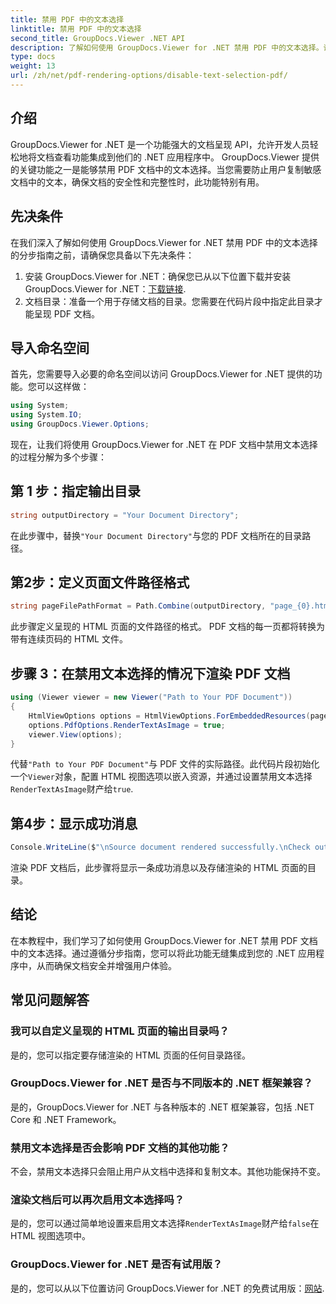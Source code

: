 ```yaml
---
title: 禁用 PDF 中的文本选择
linktitle: 禁用 PDF 中的文本选择
second_title: GroupDocs.Viewer .NET API
description: 了解如何使用 GroupDocs.Viewer for .NET 禁用 PDF 中的文本选择。请按照我们的分步指南进行无缝集成。
type: docs
weight: 13
url: /zh/net/pdf-rendering-options/disable-text-selection-pdf/
---
```

## 介绍
GroupDocs.Viewer for .NET 是一个功能强大的文档呈现 API，允许开发人员轻松地将文档查看功能集成到他们的 .NET 应用程序中。 GroupDocs.Viewer 提供的关键功能之一是能够禁用 PDF 文档中的文本选择。当您需要防止用户复制敏感文档中的文本，确保文档的安全性和完整性时，此功能特别有用。
## 先决条件
在我们深入了解如何使用 GroupDocs.Viewer for .NET 禁用 PDF 中的文本选择的分步指南之前，请确保您具备以下先决条件：
1. 安装 GroupDocs.Viewer for .NET：确保您已从以下位置下载并安装 GroupDocs.Viewer for .NET：[下载链接](https://releases.groupdocs.com/viewer/net/).
2. 文档目录：准备一个用于存储文档的目录。您需要在代码片段中指定此目录才能呈现 PDF 文档。

## 导入命名空间
首先，您需要导入必要的命名空间以访问 GroupDocs.Viewer for .NET 提供的功能。您可以这样做：

```csharp
using System;
using System.IO;
using GroupDocs.Viewer.Options;
```

现在，让我们将使用 GroupDocs.Viewer for .NET 在 PDF 文档中禁用文本选择的过程分解为多个步骤：
## 第 1 步：指定输出目录
```csharp
string outputDirectory = "Your Document Directory";
```
在此步骤中，替换`"Your Document Directory"`与您的 PDF 文档所在的目录路径。
## 第2步：定义页面文件路径格式
```csharp
string pageFilePathFormat = Path.Combine(outputDirectory, "page_{0}.html");
```
此步骤定义呈现的 HTML 页面的文件路径的格式。 PDF 文档的每一页都将转换为带有连续页码的 HTML 文件。
## 步骤 3：在禁用文本选择的情况下渲染 PDF 文档
```csharp
using (Viewer viewer = new Viewer("Path to Your PDF Document"))
{
    HtmlViewOptions options = HtmlViewOptions.ForEmbeddedResources(pageFilePathFormat);
    options.PdfOptions.RenderTextAsImage = true;
    viewer.View(options);
}
```
代替`"Path to Your PDF Document"`与 PDF 文件的实际路径。此代码片段初始化一个`Viewer`对象，配置 HTML 视图选项以嵌入资源，并通过设置禁用文本选择`RenderTextAsImage`财产给`true`.
## 第4步：显示成功消息
```csharp
Console.WriteLine($"\nSource document rendered successfully.\nCheck output in {outputDirectory}.");
```
渲染 PDF 文档后，此步骤将显示一条成功消息以及存储渲染的 HTML 页面的目录。

## 结论
在本教程中，我们学习了如何使用 GroupDocs.Viewer for .NET 禁用 PDF 文档中的文本选择。通过遵循分步指南，您可以将此功能无缝集成到您的 .NET 应用程序中，从而确保文档安全并增强用户体验。
## 常见问题解答
### 我可以自定义呈现的 HTML 页面的输出目录吗？
是的，您可以指定要存储渲染的 HTML 页面的任何目录路径。
### GroupDocs.Viewer for .NET 是否与不同版本的 .NET 框架兼容？
是的，GroupDocs.Viewer for .NET 与各种版本的 .NET 框架兼容，包括 .NET Core 和 .NET Framework。
### 禁用文本选择是否会影响 PDF 文档的其他功能？
不会，禁用文本选择只会阻止用户从文档中选择和复制文本。其他功能保持不变。
### 渲染文档后可以再次启用文本选择吗？
是的，您可以通过简单地设置来启用文本选择`RenderTextAsImage`财产给`false`在 HTML 视图选项中。
### GroupDocs.Viewer for .NET 是否有试用版？
是的，您可以从以下位置访问 GroupDocs.Viewer for .NET 的免费试用版：[网站](https://releases.groupdocs.com/).